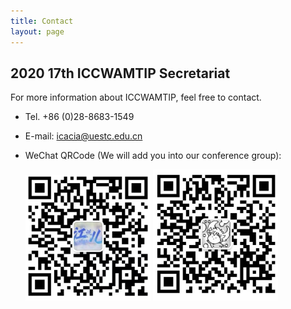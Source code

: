 ```yaml
---
title: Contact
layout: page
---
```


## 2020 17th ICCWAMTIP Secretariat

For more information about ICCWAMTIP, feel free to contact.

- Tel. +86 (0)28-8683-1549
- E-mail: <a href="mailto:icacia@uestc.edu.cn">icacia@uestc.edu.cn</a>
- WeChat QRCode (We will add you into our conference group):

  <img style="width: 200px" src="../static/images/QRcode Luo.png" />
  <img style="width: 200px" src="../static/images/QRcode LI.png" />